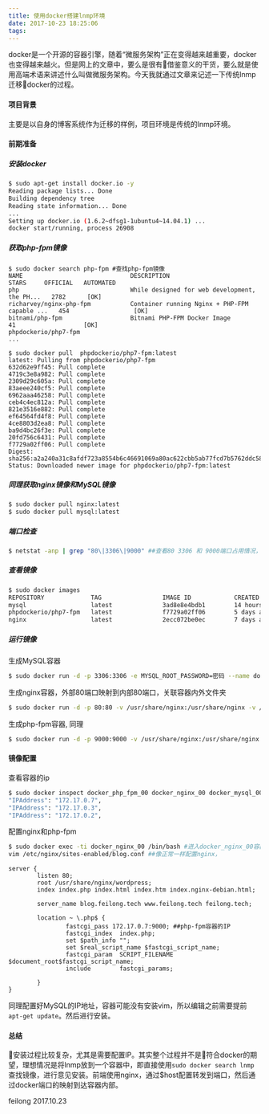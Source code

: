 ```yaml
---
title: 使用docker搭建lnmp环境
date: 2017-10-23 18:25:06
tags:
---
```


docker是一个开源的容器引擎，随着“微服务架构”正在变得越来越重要，docker也变得越来越火。但是网上的文章中，要么是很有借鉴意义的干货，要么就是使用高端术语来讲述什么叫做微服务架构。今天我就通过文章来记述一下传统lnmp迁移docker的过程。

#### 项目背景

主要是以自身的博客系统作为迁移的样例，项目环境是传统的lnmp环境。

#### 前期准备

##### 安装docker

```bash
$ sudo apt-get install docker.io -y
Reading package lists... Done
Building dependency tree
Reading state information... Done
...
Setting up docker.io (1.6.2~dfsg1-1ubuntu4~14.04.1) ...
docker start/running, process 26908
```

##### 获取php-fpm镜像

```
$ sudo docker search php-fpm #查找php-fpm镜像
NAME                              DESCRIPTION                                     STARS     OFFICIAL   AUTOMATED
php                               While designed for web development, the PH...   2782      [OK]
richarvey/nginx-php-fpm           Container running Nginx + PHP-FPM capable ...   454                  [OK]
bitnami/php-fpm                   Bitnami PHP-FPM Docker Image                    41                   [OK]
phpdockerio/php7-fpm
...

$ sudo docker pull  phpdockerio/php7-fpm:latest
latest: Pulling from phpdockerio/php7-fpm
632d62e9ff45: Pull complete
4719c3e8a982: Pull complete
2309d29c605a: Pull complete
83aeee240cf5: Pull complete
6962aaa46258: Pull complete
ceb4c4ec812a: Pull complete
821e3516e882: Pull complete
ef64564fd4f8: Pull complete
4ce8803d2ea8: Pull complete
ba9d4bc26f3e: Pull complete
20fd756c6431: Pull complete
f7729a02ff06: Pull complete
Digest: sha256:a2a240a31c8afdf723a8554b6c46691069a80ac622cbb5ab77fcd7b5762ddc58
Status: Downloaded newer image for phpdockerio/php7-fpm:latest
```

##### 同理获取nginx镜像和MySQL镜像

```bash
$ sudo docker pull nginx:latest
$ sudo docker pull mysql:latest
```

##### 端口检查

```bash
$ netstat -anp | grep "80\|3306\|9000" ##查看80 3306 和 9000端口占用情况，如果被占用，停掉响应服务
```

##### 查看镜像

```bash
$ sudo docker images
REPOSITORY             TAG                 IMAGE ID            CREATED             VIRTUAL SIZE
mysql                  latest              3ad8e8e4bdb1        14 hours ago        408.2 MB
phpdockerio/php7-fpm   latest              f7729a02ff06        5 days ago          166.2 MB
nginx                  latest              2ecc072be0ec        7 days ago          108.3 MB
```

##### 运行镜像

生成MySQL容器
```bash
$ sudo docker run -d -p 3306:3306 -e MYSQL_ROOT_PASSWORD=密码 --name docker_mysql_00 mysql:latest
```

生成nginx容器，外部80端口映射到内部80端口，关联容器内外文件夹
```bash
$ sudo docker run -d -p 80:80 -v /usr/share/nginx:/usr/share/nginx -v /etc/nginx:/etc/nginx --name docker_nginx_00 nginx:lastest
```

生成php-fpm容器, 同理
```bash
$ sudo docker run -d -p 9000:9000 -v /usr/share/nginx:/usr/share/nginx --name docker_php_fpm_00 phpdockerio/php7-fpm
```

#### 镜像配置

查看容器的ip
```bash
$ sudo docker inspect docker_php_fpm_00 docker_nginx_00 docker_mysql_00| grep "IPAddress"
"IPAddress": "172.17.0.7",
"IPAddress": "172.17.0.3",
"IPAddress": "172.17.0.2",
```

配置nginx和php-fpm
```bash
$ sudo docker exec -ti docker_nginx_00 /bin/bash #进入docker_nginx_00容器
vim /etc/nginx/sites-enabled/blog.conf ##像正常一样配置nginx，

```
```nginx
server {
        listen 80;
        root /usr/share/nginx/wordpress;
        index index.php index.html index.htm index.nginx-debian.html;

        server_name blog.feilong.tech www.feilong.tech feilong.tech;

        location ~ \.php$ {
                fastcgi_pass 172.17.0.7:9000; ##php-fpm容器的IP
                fastcgi_index  index.php;
                set $path_info "";
                set $real_script_name $fastcgi_script_name;
                fastcgi_param  SCRIPT_FILENAME  $document_root$fastcgi_script_name;
                include        fastcgi_params;

        }
}
```
同理配置好MySQL的IP地址，容器可能没有安装vim，所以编辑之前需要提前`apt-get update`。然后进行安装。

#### 总结

安装过程比较复杂，尤其是需要配置IP。其实整个过程并不是符合docker的期望，理想情况是将lnmp放到一个容器中，即直接使用`sudo docker search lnmp`查找镜像，进行意见安装。前端使用nginx，通过\$host配置转发到端口，然后通过docker端口的映射到达容器内部。

feilong
2017.10.23



